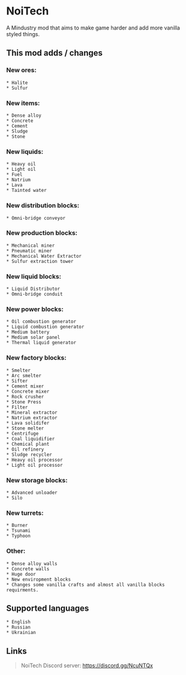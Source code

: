 # NoiTech

A Mindustry mod that aims to make game harder and add more vanilla styled things.

## This mod adds / changes

### New ores:
	* Halite
	* Sulfur
### New items:
	* Dense alloy
	* Concrete
	* Cement
	* Sludge
	* Stone
### New liquids:
	* Heavy oil
	* Light oil
	* Fuel
	* Natrium
	* Lava
	* Tainted water
### New distribution blocks:
	* Omni-bridge conveyor
### New production blocks:
	* Mechanical miner
	* Pneumatic miner
	* Mechanical Water Extractor
	* Sulfur extraction tower
### New liquid blocks:
	* Liquid Distributor
	* Omni-bridge conduit
### New power blocks:
	* Oil combustion generator
	* Liquid combustion generator
	* Medium battery
	* Medium solar panel
	* Thermal liquid generator
### New factory blocks:
	* Smelter
	* Arc smelter
	* Sifter
	* Cement mixer
	* Concrete mixer
	* Rock crusher
	* Stone Press
	* Filter
	* Mineral extractor
	* Natrium extractor
	* Lava solidifer
	* Stone melter
	* Centrifuge
	* Coal liquidifier
	* Chemical plant
	* Oil refinery
	* Sludge recycler
	* Heavy oil processor
	* Light oil processor
### New storage blocks:
	* Advanced unloader
	* Silo
### New turrets:
	* Burner
	* Tsunami
	* Typhoon
### Other:
	* Dense alloy walls
	* Concrete walls
	* Huge door
	* New enviropment blocks
	* Changes some vanilla crafts and almost all vanilla blocks requirments.

## Supported languages
	* English
	* Russian
	* Ukrainian

## Links
> NoiTech Discord server: https://discord.gg/NcuNTQx
